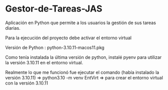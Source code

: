 # Gestor-de-Tareas-JAS

Aplicación en Python que permite a los usuarios la gestión de sus tareas diarias.

Para la ejecución del proyecto debe activar el entorno virtual

Versión de Python : python-3.10.11-macos11.pkg

Como tenía instalada la última versión de python, instalé pyenv para utilizar la versión 3.10.11 en el entorno virtual.

Realmente lo que me funcionó fue ejecutar el comando (había instalado la versión 3.10.11) => python3.10 -m venv EntVirt   => para crear el entorno virtual con la versión 3.10.11




